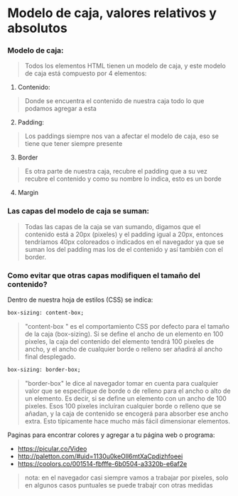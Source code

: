 # Modelo de caja, valores relativos y absolutos

### Modelo de caja:

> Todos los elementos HTML tienen un modelo de caja, y este modelo de caja está compuesto por 4 elementos: 

1. Contenido: 
> Donde se encuentra el contenido  de nuestra caja todo lo que podamos agregar a esta 
2. Padding: 
> Los paddings siempre nos van a afectar el modelo de caja, eso se tiene que tener siempre presente
3. Border
> Es otra parte de nuestra caja, recubre el padding que a su vez recubre el contenido y como su nombre lo indica, esto es un borde

4. Margin

### Las capas del modelo de caja se suman:
> Todas las capas de la caja se van sumando, digamos que el contenido está a 20px (pixeles) y el padding igual a 20px, entonces tendríamos 40px coloreados o indicados en el navegador ya que se suman los del padding mas los de el contenido y así también con el border.
> 
### Como evitar que otras capas modifiquen el tamaño del contenido?
Dentro de nuestra hoja de estilos (CSS) se indíca:
```html
box-sizing: content-box;
```
> "content-box " es el comportamiento CSS por defecto para el tamaño de la caja (box-sizing). Si se define el ancho de un elemento en 100 pixeles, la caja del contenido del elemento tendrá 100 pixeles de ancho, y el ancho de cualquier borde o relleno ser añadirá al ancho final desplegado.

```html
box-sizing: border-box; 
```
> "border-box" le dice al navegador tomar en cuenta para cualquier valor que se especifique de borde o de relleno para el ancho o alto de un elemento. Es decir, si se define un elemento con un ancho de 100 pixeles. Esos 100 pixeles incluíran cualquier borde o relleno que se añadan, y la caja de contenido se encogerá para absorber ese ancho extra. Esto típicamente hace mucho más fácil dimensionar elementos.

Paginas para encontrar colores y agregar a tu página web o programa:
* https://picular.co/Video
* http://paletton.com/#uid=1130u0keOll6mtXaCpdizhfoeei
* https://coolors.co/001514-fbfffe-6b0504-a3320b-e6af2e

>nota: en el navegador casi siempre vamos a trabajar por pixeles, solo en algunos casos puntuales se puede trabajr con otras medidas